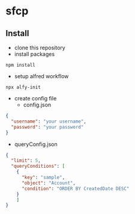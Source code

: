# sfcp

## Install
- clone this repository
- install packages
```fish
npm install
```
- setup alfred workflow
```fish
npx alfy-init
```
- create config file
  - config.json
```json
{
  "username": "your username",
  "password": "your password"
}
```
 - queryConfig.json
```json
{
  "limit": 5,
  "queryConditions": [
    {
      "key": "sample",
      "object": "Account",
      "condition": "ORDER BY CreatedDate DESC"
    }
    ]
}
```




